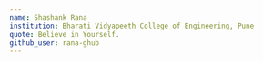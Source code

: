 ```yaml
---
name: Shashank Rana
institution: Bharati Vidyapeeth College of Engineering, Pune
quote: Believe in Yourself.
github_user: rana-ghub
---
```

